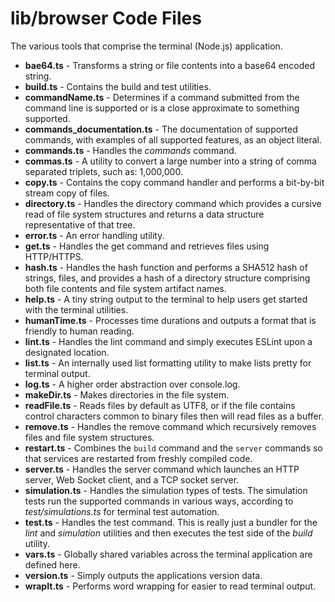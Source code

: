 # lib/browser Code Files
The various tools that comprise the terminal (Node.js) application.

* **bae64.ts**                  - Transforms a string or file contents into a base64 encoded string.
* **build.ts**                  - Contains the build and test utilities.
* **commandName.ts**            - Determines if a command submitted from the command line is supported or is a close approximate to something supported.
* **commands_documentation.ts** - The documentation of supported commands, with examples of all supported features, as an object literal.
* **commands.ts**               - Handles the *commands* command.
* **commas.ts**                 - A utility to convert a large number into a string of comma separated triplets, such as: 1,000,000.
* **copy.ts**                   - Contains the copy command handler and performs a bit-by-bit stream copy of files.
* **directory.ts**              - Handles the directory command which provides a cursive read of file system structures and returns a data structure representative of that tree.
* **error.ts**                  - An error handling utility.
* **get.ts**                    - Handles the get command and retrieves files using HTTP/HTTPS.
* **hash.ts**                   - Handles the hash function and performs a SHA512 hash of strings, files, and provides a hash of a directory structure comprising both file contents and file system artifact names.
* **help.ts**                   - A tiny string output to the terminal to help users get started with the terminal utilities.
* **humanTime.ts**              - Processes time durations and outputs a format that is friendly to human reading.
* **lint.ts**                   - Handles the lint command and simply executes ESLint upon a designated location.
* **list.ts**                   - An internally used list formatting utility to make lists pretty for terminal output.
* **log.ts**                    - A higher order abstraction over console.log.
* **makeDir.ts**                - Makes directories in the file system.
* **readFile.ts**               - Reads files by default as UTF8, or if the file contains control characters common to binary files then will read files as a buffer.
* **remove.ts**                 - Handles the remove command which recursively removes files and file system structures.
* **restart.ts**                - Combines the `build` command and the `server` commands so that services are restarted from freshly compiled code.
* **server.ts**                 - Handles the server command which launches an HTTP server, Web Socket client, and a TCP socket server.
* **simulation.ts**             - Handles the simulation types of tests.  The simulation tests run the supported commands in various ways, according to *test/simulations.ts* for terminal test automation.
* **test.ts**                   - Handles the test command.  This is really just a bundler for the *lint* and *simulation* utilities and then executes the test side of the *build* utility.
* **vars.ts**                   - Globally shared variables across the terminal application are defined here.
* **version.ts**                - Simply outputs the applications version data.
* **wrapIt.ts**                 - Performs word wrapping for easier to read terminal output.